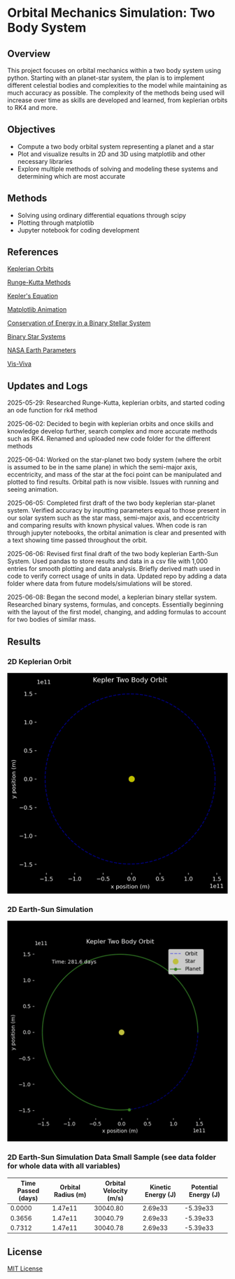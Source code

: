 # Orbital Mechanics Simulation: Two Body System
## Overview
This project focuses on orbital mechanics within a two body system using python. Starting with an planet-star system, the plan is to implement different celestial bodies and complexities to the model while maintaining as much accuracy as possible. The complexity of the methods being used will increase over time as skills are developed and learned, from keplerian orbits to RK4 and more.
## Objectives
- Compute a two body orbital system representing a planet and a star 
- Plot and visualize results in 2D and 3D using matplotlib and other necessary libraries
- Explore multiple methods of solving and modeling these systems and determining which are most accurate
## Methods 
- Solving using ordinary differential equations through scipy
- Plotting through matplotlib
- Jupyter notebook for coding development
## References
[Keplerian Orbits](https://en.wikipedia.org/wiki/Kepler_orbit)

[Runge-Kutta Methods](https://en.wikipedia.org/wiki/Runge%E2%80%93Kutta_methods)

[Kepler's Equation](https://en.wikipedia.org/wiki/Kepler%27s_equation)

[Matplotlib Animation](https://matplotlib.org/stable/api/animation_api.html)

[Conservation of Energy in a Binary Stellar System](https://astrophytheory.com/2018/08/06/astrophysics-series-derivation-of-the-total-energy-of-a-binary-orbit/)

[Binary Star Systems](https://farside.ph.utexas.edu/teaching/336k/Newton/node50.html)

[NASA Earth Parameters](https://nssdc.gsfc.nasa.gov/planetary/factsheet/earthfact.html)

[Vis-Viva](https://en.wikipedia.org/wiki/Vis-viva_equation)
## Updates and Logs
2025-05-29: Researched Runge-Kutta, keplerian orbits, and started coding an ode function for rk4 method

2025-06-02: Decided to begin with keplerian orbits and once skills and knowledge develop further, search complex and more accurate methods such as RK4.
            Renamed and uploaded new code folder for the different methods

2025-06-04: Worked on the star-planet two body system (where the orbit is assumed to be in the same plane) in which the semi-major axis, eccentricity, and mass of the star at the foci point can be manipulated and plotted to find results. Orbital path is now visible. Issues with running and seeing animation.  

2025-06-05: Completed first draft of the two body keplerian star-planet system. Verified accuracy by inputting parameters equal to those present in our solar system such as the star mass, semi-major axis, and eccentricity and comparing results with known physical values. When code is ran through jupyter notebooks, the orbital animation is clear and presented with a text showing time passed throughout the orbit.

2025-06-06: Revised first final draft of the two body keplerian Earth-Sun System. Used pandas to store results and data in a csv file with 1,000 entries for smooth plotting and data analysis. Briefly derived math used in code to verify correct usage of units in data. Updated repo by adding a data folder where data from future models/simulations will be stored. 

2025-06-08: Began the second model, a keplerian binary stellar system. Researched binary systems, formulas, and concepts. Essentially beginning with the layout of the first model, changing, and adding formulas to account for two bodies of similar mass. 

## Results 
### 2D Keplerian Orbit
![2D Keplerian Two Body Orbit](plots/kepler2Dplot.png)
### 2D Earth-Sun Simulation
![2D Keplerian Two Body Orbit(1)](plots/kepler2Dplot(1).png)
### 2D Earth-Sun Simulation Data Small Sample (see data folder for whole data with all variables)
|Time Passed (days)| Orbital Radius (m) | Orbital Velocity (m/s) | Kinetic Energy (J)      | Potential Energy (J)        |
|------------------|----------|------------------|---------|-----------|
| 0.0000           | 1.47e11  | 30040.80         | 2.69e33 | -5.39e33  |
| 0.3656           | 1.47e11  | 30040.79         | 2.69e33 | -5.39e33  |
| 0.7312           | 1.47e11  | 30040.78         | 2.69e33 | -5.39e33  |
## License
[MIT License](LICENSE)
